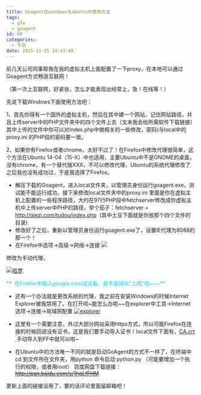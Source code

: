 ```yaml
---
title: Goagent在windows与ubuntu中使用方法
tags:
  - gfw
  - goagent
id: 60
categories:
  - 干货
date: 2015-11-25 14:43:48
---
```


前几天公司同事帮我在我的虚拟主机上面配置了一下proxy，在本地可以通过Goagent方式畅游互联网！

（第一次上互联网，好紧张，怎么才能表现出经常上，急！在线等！）

先说下载Windows下面使用方法吧：

1、首先你得有一个国外的虚拟主机，然后在其中建一个网站，记住网站路径，并且上传server中的PHP文件夹中的四个文件上去（文末我会给所需软件下载链接）其中上传的文件中你可以对index.php中做相关的一些修改，密码(与local中的proxy.ini 的PHP段的密码要一致。

2、如果你有Firefox或者chrome，太好不过了！在Firefox中修改代理很简单，这个方法在Ubuntu 14-04（15-X）中也适用，主要Ubuntu中不是GNOME的桌面，没有chrome，有一个替代版XXX，不可以修改代理，Ubuntu的系统代理修改了之后我也没有成功过，于是我选择了Firefox。

*   解压下载的Goagent，进入local文件夹，以管理员身份运行goagent.exe，测试能不能运行成功，接下来修改local文件夹中的proxy.ini 里面是你在虚拟主机上配置的一些程序路径，大约在97行PHP段中fetchserver修改成你虚拟主机中上传server中PHP的路径，举个茄子：fetchserver = http://qiezi.com/tudou/index.php  (其中土豆下面就是你放那个四个文件的目录)
*   修改好了之后，重新以管理员身份运行goagent.exe了，设置IE代理为8088的那一个！
*   在Firefox中选项-&gt;高级-&gt;网络-&gt;连接
[![](http://www.hiwud.com/wp-content/uploads/2015/11/L0KSOZJE_FQTH1@F2BDQ.png)](http://www.hiwud.com/wp-content/uploads/2015/11/L0KSOZJE_FQTH1@F2BDQ.png)

修改为手动代理，

[![哈罗](http://www.hiwud.com/wp-content/uploads/2015/11/JWP01NW_7UY4P2MHL5.png)](http://www.hiwud.com/wp-content/uploads/2015/11/JWP01NW_7UY4P2MHL5.png)

<span style="color: #00ccff;">**  在Firefox中输入google.com试试看，是不是阔以”上网“啦~~~**</span>

*   还有一个办法就是更改系统的代理，我之前在安装Windows的时候Internet Explorer被我禁用了。在打开呗~能怎么办呢~~在explorer中工具-&gt;Internet选项-&gt;连接-&gt;局域网配置
[![explorer](http://www.hiwud.com/wp-content/uploads/2015/11/7P9TYZGMOUUZU3_VC4.png)](http://www.hiwud.com/wp-content/uploads/2015/11/7P9TYZGMOUUZU3_VC4.png)

*   这里有一个需要注意，外过大部分网站采用https方式，所以可能Firefox在连接的时候回说没有证书，这是我们要手动导入证书！local文件下面有，<span style="text-decoration: underline;">CA.crt  </span>手动导入到FF中就可以啦~
*   在Ubuntu中的方法唯一不同的就是启动GoAgent的方式不一样了，在终端中cd 到文件所在文件夹，用python 命令启动 python.py （可能要增加一个执行的权限，或者用root）
百度网盘下载链接：<del>http://pan.baidu.com/s/1hqLfFHM</del>

更新上面的链接没用了，要的话评论里面留邮箱吧！

&nbsp;

&nbsp;